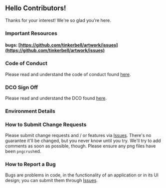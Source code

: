 ## Hello Contributors!

Thanks for your interest!
We're so glad you're here.

### Important Resources

#### bugs: [https://github.com/tinkerbell/artwork/issues](https://github.com/tinkerbell/artwork/issues)

### Code of Conduct

Please read and understand the code of conduct found [here](https://github.com/tinkerbell/.github/blob/main/CODE_OF_CONDUCT.md).

### DCO Sign Off

Please read and understand the DCO found [here](docs/DCO.md).

### Environment Details

### How to Submit Change Requests

Please submit change requests and / or features via [Issues](https://github.com/tinkerbell/artwork/issues).
There's no guarantee it'll be changed, but you never know until you try.
We'll try to add comments as soon as possible, though.
Please ensure any png files have been `pngcrush`ed.

### How to Report a Bug

Bugs are problems in code, in the functionality of an application or in its UI design; you can submit them through [Issues](https://github.com/tinkerbell/artwork/issues).
